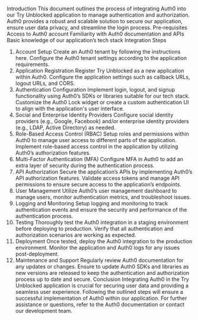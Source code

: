[Integrating Auth0 in Try Unblocked Application Confluence document management system Backend]: (https://tryunblocked.atlassian.net/wiki/spaces/KB/pages/1015809/Integrating+Auth0+in+Try+Unblocked+Application):


Introduction
This document outlines the process of integrating Auth0 into our Try Unblocked application to manage authentication and authorization. Auth0 provides a robust and scalable solution to secure our application, ensure user data privacy, and streamline the login process.
Pre-requisites
Access to Auth0 account
Familiarity with Auth0 documentation and APIs
Basic knowledge of our application’s tech stack
Integration Steps
1. Account Setup
Create an Auth0 tenant by following the instructions here.
Configure the Auth0 tenant settings according to the application requirements.
2. Application Registration
Register Try Unblocked as a new application within Auth0.
Configure the application settings such as callback URLs, logout URLs, and CORS.
3. Authentication Configuration
Implement login, logout, and signup functionality using Auth0’s SDKs or libraries suitable for our tech stack.
Customize the Auth0 Lock widget or create a custom authentication UI to align with the application's user interface.
4. Social and Enterprise Identity Providers
Configure social identity providers (e.g., Google, Facebook) and/or enterprise identity providers (e.g., LDAP, Active Directory) as needed.
5. Role-Based Access Control (RBAC)
Setup roles and permissions within Auth0 to manage user access to different parts of the application.
Implement role-based access control in the application by utilizing Auth0’s authorization features.
6. Multi-Factor Authentication (MFA)
Configure MFA in Auth0 to add an extra layer of security during the authentication process.
7. API Authorization
Secure the application’s APIs by implementing Auth0’s API authorization features.
Validate access tokens and manage API permissions to ensure secure access to the application’s endpoints.
8. User Management
Utilize Auth0’s user management dashboard to manage users, monitor authentication metrics, and troubleshoot issues.
9. Logging and Monitoring
Setup logging and monitoring to track authentication events and ensure the security and performance of the authentication process.
10. Testing
Thoroughly test the Auth0 integration in a staging environment before deploying to production.
Verify that all authentication and authorization scenarios are working as expected.
11. Deployment
Once tested, deploy the Auth0 integration to the production environment.
Monitor the application and Auth0 logs for any issues post-deployment.
12. Maintenance and Support
Regularly review Auth0 documentation for any updates or changes.
Ensure to update Auth0 SDKs and libraries as new versions are released to keep the authentication and authorization process up to date and secure.
Conclusion
Integrating Auth0 in the Try Unblocked application is crucial for securing user data and providing a seamless user experience. Following the outlined steps will ensure a successful implementation of Auth0 within our application. For further assistance or questions, refer to the Auth0 documentation or contact our development team.